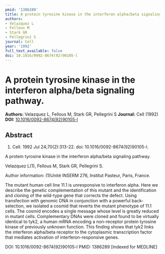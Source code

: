 ```yaml
---
pmid: '1386289'
title: A protein tyrosine kinase in the interferon alpha/beta signaling pathway.
authors:
- Velazquez L
- Fellous M
- Stark GR
- Pellegrini S
journal: Cell
year: '1992'
full_text_available: false
doi: 10.1016/0092-8674(92)90105-l
---
```


# A protein tyrosine kinase in the interferon alpha/beta signaling pathway.
**Authors:** Velazquez L, Fellous M, Stark GR, Pellegrini S
**Journal:** Cell (1992)
**DOI:** [10.1016/0092-8674(92)90105-l](https://doi.org/10.1016/0092-8674(92)90105-l)

## Abstract

1. Cell. 1992 Jul 24;70(2):313-22. doi: 10.1016/0092-8674(92)90105-l.

A protein tyrosine kinase in the interferon alpha/beta signaling pathway.

Velazquez L(1), Fellous M, Stark GR, Pellegrini S.

Author information:
(1)Unité INSERM 276, Institut Pasteur, Paris, France.

The mutant human cell line 11.1 is unresponsive to interferon alpha. Here we 
describe the genetic complementation of this mutant and the identification and 
cloning of the wild-type gene that corrects the defect. Using transfection with 
genomic DNA in conjunction with a powerful back-selection, we isolated a cosmid 
that reverts the mutant phenotype of 11.1 cells. The cosmid encodes a single 
message whose level is greatly reduced in mutant cells. Complementary DNAs were 
cloned and found to be virtually identical to tyk2, a human mRNA encoding a 
non-receptor protein tyrosine kinase of previously unknown function. This 
finding shows that tyk2 links the interferon alpha/beta receptor to the 
cytoplasmic transcription factor that mediates activation of 
interferon-responsive genes.

DOI: 10.1016/0092-8674(92)90105-l
PMID: 1386289 [Indexed for MEDLINE]
